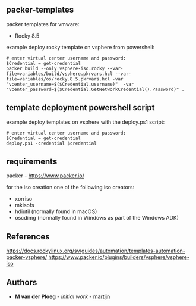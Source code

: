 ## packer-templates

packer templates for vmware:
- Rocky 8.5

example deploy rocky template on vsphere from powershell:
```hcl
# enter virtual center username and password:
$Credential = get-credential 
packer build --only vsphere-iso.rocky --var-file=variables/build/vsphere.pkrvars.hcl --var-file=variables/os/rocky.8.5.pkrvars.hcl -var "vcenter_username=$($Credential.username)"  -var "vcenter_password=$($Credential.GetNetworkCredential().Password)" .
```

## template deployment powershell script

example deploy templates on vsphere with the deploy.ps1 script:
```hcl
# enter virtual center username and password:
$Credential = get-credential 
deploy.ps1 -credential $credential
```

## requirements
packer - https://www.packer.io/

for the iso creation one of the following iso creators:
- xorriso
- mkisofs
- hdiutil (normally found in macOS)
- oscdimg (normally found in Windows as part of the Windows ADK)

## References

https://docs.rockylinux.org/sv/guides/automation/templates-automation-packer-vsphere/
https://www.packer.io/plugins/builders/vsphere/vsphere-iso


## Authors

* **M van der Ploeg** - *Initial work* - [martijn](https://github.com/martijnvdp)